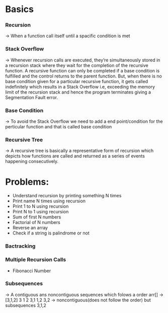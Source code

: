 # Basics
### Recursion 
->  When a function call itself until a spacific condition is met 

### Stack Overflow
->  Whenever recursion calls are executed, they’re simultaneously stored in a recursion stack
 where they wait for the completion of the recursive function. A recursive function can only 
 be completed if a base condition is fulfilled and the control returns to the parent function. 
But, when there is no base condition given for a particular recursive function, it gets called 
indefinitely which results in a Stack Overflow i.e, exceeding the memory limit of the recursion 
stack and hence the program terminates giving a Segmentation Fault error. 

### Base Condition
->  To avoid the Stack Overflow we need to add a end point/condition for the perticular function
and that is called base condition

### Recursive Tree
->  A recursive tree is basically a representative form of recursion which depicts how functions 
are called and returned as a series of events happening consecutively. 

# Problems:
* Understand recursion by printing something N times
* Print name N times using recursion
* Print 1 to N using recursion
* Print N to 1 using recursion
* Sum of first N numbers
* Factorial of N numbers
* Reverse an array
* Check if a string is palindrome or not

### Bactracking

### Multiple Recursion Calls
* Fibonacci Number
### Subsequences
-> A contiguous ans noncontiguous sequences which folows a order
arr[] -> [3,1,2]
3 
1
2
3,1
1,2
3,2 -> noncontiguous(does not follow the order) but subsequences
3,1,2

